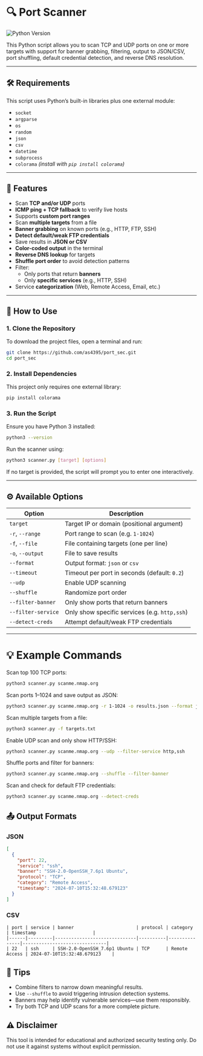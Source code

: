 # 🔍 Port Scanner

![Python Version](https://img.shields.io/badge/python-3.8%2B-blue)

This Python script allows you to scan TCP and UDP ports on one or more targets with support for banner grabbing, filtering, output to JSON/CSV, port shuffling, default credential detection, and reverse DNS resolution.

---

## 🛠 Requirements

This script uses Python’s built-in libraries plus one external module:

- `socket`
- `argparse`
- `os`
- `random`
- `json`
- `csv`
- `datetime`
- `subprocess`
- `colorama` *(install with `pip install colorama`)*

---

## 🧰 Features

- Scan **TCP and/or UDP** ports
- **ICMP ping + TCP fallback** to verify live hosts
- Supports **custom port ranges**
- Scan **multiple targets** from a file
- **Banner grabbing** on known ports (e.g., HTTP, FTP, SSH)
- **Detect default/weak FTP credentials**
- Save results in **JSON or CSV**
- **Color-coded output** in the terminal
- **Reverse DNS lookup** for targets
- **Shuffle port order** to avoid detection patterns
- Filter:
  - Only ports that return **banners**
  - Only **specific services** (e.g., HTTP, SSH)
- Service **categorization** (Web, Remote Access, Email, etc.)

---

## 🚀 How to Use

### 1. Clone the Repository

To download the project files, open a terminal and run:

```bash
git clone https://github.com/as4395/port_sec.git
cd port_sec
```

### 2. Install Dependencies

This project only requires one external library:

```bash
pip install colorama
```

### 3. Run the Script

Ensure you have Python 3 installed:

```bash
python3 --version
```
Run the scanner using:
```bash
python3 scanner.py [target] [options]
```
If no target is provided, the script will prompt you to enter one interactively.

---

## ⚙️ Available Options

| Option               | Description                                             |
|----------------------|---------------------------------------------------------|
| `target`             | Target IP or domain (positional argument)               |
| `-r`, `--range`      | Port range to scan (e.g. `1-1024`)                       |
| `-f`, `--file`       | File containing targets (one per line)                  |
| `-o`, `--output`     | File to save results                                    |
| `--format`           | Output format: `json` or `csv`                          |
| `--timeout`          | Timeout per port in seconds (default: `0.2`)            |
| `--udp`              | Enable UDP scanning                                     |
| `--shuffle`          | Randomize port order                                    |
| `--filter-banner`    | Only show ports that return banners                     |
| `--filter-service`   | Only show specific services (e.g. `http,ssh`)           |
| `--detect-creds`     | Attempt default/weak FTP credentials                    |

---

# 💡 Example Commands

Scan top 100 TCP ports:

```bash
python3 scanner.py scanme.nmap.org
```
Scan ports 1–1024 and save output as JSON:
```bash
python3 scanner.py scanme.nmap.org -r 1-1024 -o results.json --format json
```
Scan multiple targets from a file:
```bash
python3 scanner.py -f targets.txt
```
Enable UDP scan and only show HTTP/SSH:
```bash
python3 scanner.py scanme.nmap.org --udp --filter-service http,ssh
```
Shuffle ports and filter for banners:
```bash
python3 scanner.py scanme.nmap.org --shuffle --filter-banner
```
Scan and check for default FTP credentials:
```bash
python3 scanner.py scanme.nmap.org --detect-creds
```

## 📤 Output Formats

### JSON

```json
[
  {
    "port": 22,
    "service": "ssh",
    "banner": "SSH-2.0-OpenSSH_7.6p1 Ubuntu",
    "protocol": "TCP",
    "category": "Remote Access",
    "timestamp": "2024-07-10T15:32:48.679123"
  }
]
```
### CSV

```csv
| port | service | banner                       | protocol | category      | timestamp                     |
|------|---------|------------------------------|----------|---------------|-------------------------------|
| 22   | ssh     | SSH-2.0-OpenSSH_7.6p1 Ubuntu | TCP      | Remote Access | 2024-07-10T15:32:48.679123    |
```

## 🧠 Tips

- Combine filters to narrow down meaningful results.
- Use `--shuffle` to avoid triggering intrusion detection systems.
- Banners may help identify vulnerable services—use them responsibly.
- Try both TCP and UDP scans for a more complete picture.

## ⚠️ Disclaimer

This tool is intended for educational and authorized security testing only. Do not use it against systems without explicit permission.
